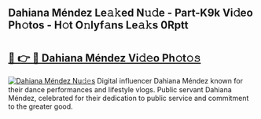 ## Dahiana Méndez Le𝚊𝚔ed N𝚞𝚍e - Part-K9k Vi𝚍eo Ph𝚘tos - H𝚘t O𝚗lyf𝚊ns Le𝚊𝚔s 0Rptt

# <h2><a href="http://hf5mlq.feru.top/?c=Dahiana+M%c3%a9ndez">🔗 👉 🔴 Dahiana Méndez Vi𝚍𝚎o Ph𝚘t𝚘𝚜</a></h2>

[![Dahiana Méndez Nu𝚍𝚎s](https://i.imgur.com/0TWrTi3.gif)](http://hf5mlq.feru.top/?c=Dahiana+M%c3%a9ndez)
Digital influencer Dahiana Méndez known for their dance performances and lifestyle vlogs. Public servant Dahiana Méndez, celebrated for their dedication to public service and commitment to the greater good. 
